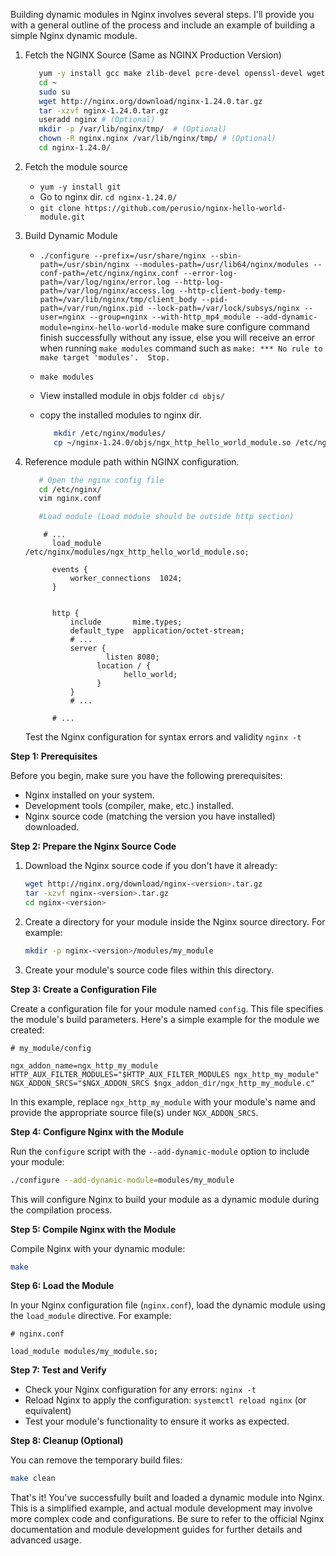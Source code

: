 Building dynamic modules in Nginx involves several steps. I'll provide you with a general outline of the process and include an example of building a simple Nginx dynamic module.

1. Fetch the NGINX Source (Same as NGINX Production Version)
   ```sh
      yum -y install gcc make zlib-devel pcre-devel openssl-devel wget nano
      cd ~
      sudo su
      wget http://nginx.org/download/nginx-1.24.0.tar.gz
      tar -xzvf nginx-1.24.0.tar.gz
      useradd nginx # (Optional)
      mkdir -p /var/lib/nginx/tmp/  # (Optional)
      chown -R nginx.nginx /var/lib/nginx/tmp/ # (Optional)
      cd nginx-1.24.0/
   ```
   
2. Fetch the module source
   - `yum -y install git`
   - Go to nginx dir. `cd nginx-1.24.0/`
   - `git clone https://github.com/perusio/nginx-hello-world-module.git`
  
3. Build Dynamic Module
   - `./configure --prefix=/usr/share/nginx --sbin-path=/usr/sbin/nginx --modules-path=/usr/lib64/nginx/modules --conf-path=/etc/nginx/nginx.conf --error-log-path=/var/log/nginx/error.log --http-log-path=/var/log/nginx/access.log --http-client-body-temp-path=/var/lib/nginx/tmp/client_body --pid-path=/var/run/nginx.pid --lock-path=/var/lock/subsys/nginx --user=nginx --group=nginx --with-http_mp4_module --add-dynamic-module=nginx-hello-world-module`
     make sure configure command finish successfully without any issue, else you will receive an error when running `make modules` command such as  `make: *** No rule to make target 'modules'.  Stop.`
     
   - `make modules`
  
   - View installed module in objs folder `cd objs/`
  
   - copy the installed modules to nginx dir.
     ```sh
        mkdir /etc/nginx/modules/
        cp ~/nginx-1.24.0/objs/ngx_http_hello_world_module.so /etc/nginx/modules/
     
     ```
     
4. Reference module path within NGINX configuration.
      ```sh
         # Open the nginx config file
         cd /etc/nginx/
         vim nginx.conf

         #Load module (Load module should be outside http section)         
      ```
      ```nginx
          # ...
            load_module /etc/nginx/modules/ngx_http_hello_world_module.so;
            
            events {
                worker_connections  1024;
            }
            
            
            http {
                include       mime.types;
                default_type  application/octet-stream;
            	# ...
                server {
                        listen 8080;
                      location / {
                            hello_world;
                      }
                }
            	# ...
            
            # ...
      ```

      Test the Nginx configuration for syntax errors and validity
      `nginx -t`

**Step 1: Prerequisites**

Before you begin, make sure you have the following prerequisites:

- Nginx installed on your system.
- Development tools (compiler, make, etc.) installed.
- Nginx source code (matching the version you have installed) downloaded.

**Step 2: Prepare the Nginx Source Code**

1. Download the Nginx source code if you don't have it already:

   ```bash
   wget http://nginx.org/download/nginx-<version>.tar.gz
   tar -xzvf nginx-<version>.tar.gz
   cd nginx-<version>
   ```

2. Create a directory for your module inside the Nginx source directory. For example:

   ```bash
   mkdir -p nginx-<version>/modules/my_module
   ```

3. Create your module's source code files within this directory.

**Step 3: Create a Configuration File**

Create a configuration file for your module named `config`. This file specifies the module's build parameters. Here's a simple example for the module we created:

```nginx
# my_module/config

ngx_addon_name=ngx_http_my_module
HTTP_AUX_FILTER_MODULES="$HTTP_AUX_FILTER_MODULES ngx_http_my_module"
NGX_ADDON_SRCS="$NGX_ADDON_SRCS $ngx_addon_dir/ngx_http_my_module.c"
```

In this example, replace `ngx_http_my_module` with your module's name and provide the appropriate source file(s) under `NGX_ADDON_SRCS`.

**Step 4: Configure Nginx with the Module**

Run the `configure` script with the `--add-dynamic-module` option to include your module:

```bash
./configure --add-dynamic-module=modules/my_module
```

This will configure Nginx to build your module as a dynamic module during the compilation process.

**Step 5: Compile Nginx with the Module**

Compile Nginx with your dynamic module:

```bash
make
```

**Step 6: Load the Module**

In your Nginx configuration file (`nginx.conf`), load the dynamic module using the `load_module` directive. For example:

```nginx
# nginx.conf

load_module modules/my_module.so;
```

**Step 7: Test and Verify**

- Check your Nginx configuration for any errors: `nginx -t`
- Reload Nginx to apply the configuration: `systemctl reload nginx` (or equivalent)
- Test your module's functionality to ensure it works as expected.

**Step 8: Cleanup (Optional)**

You can remove the temporary build files:

```bash
make clean
```

That's it! You've successfully built and loaded a dynamic module into Nginx. This is a simplified example, and actual module development may involve more complex code and configurations. Be sure to refer to the official Nginx documentation and module development guides for further details and advanced usage.

